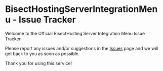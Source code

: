 # BisectHostingServerIntegrationMenu - Issue Tracker

Welcome to the Official BisectHosting Server Integration Menu Issue Tracker

Please report any issues and/or suggestions in the [Issues](https://github.com/BisectStudios/BisectHostingServerIntegrationMenu/issues) page and we will get back to you as soon as possible.

Thank you for using this service!
